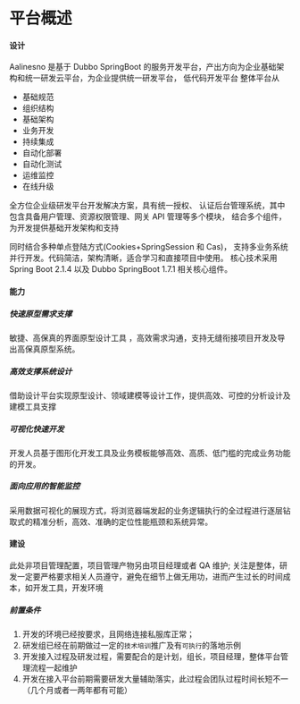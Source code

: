 # 平台概述

#### 设计

Aalinesno 是基于 Dubbo SpringBoot 的服务开发平台，产出方向为企业基础架构和统一研发云平台，为企业提供统一研发平台，
低代码开发平台 整体平台从

- 基础规范
- 组织结构
- 基础架构
- 业务开发
- 持续集成
- 自动化部署
- 自动化测试
- 运维监控
- 在线升级

全方位企业级研发平台开发解决方案，具有统一授权、
认证后台管理系统，其中包含具备用户管理、资源权限管理、网关 API 管理等多个模块，
结合多个组件，为开发提供基础开发架构和支持

同时结合多种单点登陆方式(Cookies+SpringSession 和 Cas)，
支持多业务系统并行开发。代码简洁，架构清晰，适合学习和直接项目中使用。
核心技术采用 Spring Boot 2.1.4 以及 Dubbo SpringBoot 1.7.1 相关核心组件。

#### 能力

##### 快速原型需求支撑

敏捷、高保真的界面原型设计工具 ，高效需求沟通，支持无缝衔接项目开发及导出高保真原型系统。

##### 高效支撑系统设计

借助设计平台实现原型设计、领域建模等设计工作，提供高效、可控的分析设计及建模工具支撑

##### 可视化快速开发

开发人员基于图形化开发工具及业务模板能够高效、高质、低门槛的完成业务功能的开发。

##### 面向应用的智能监控

采用数据可视化的展现方式，将浏览器端发起的业务逻辑执行的全过程进行逐层钻取式的精准分析，高效、准确的定位性能瓶颈和系统异常。

#### 建设

此处非项目管理配置，项目管理产物另由项目经理或者 QA 维护;
关注是整体，研发一定要严格要求相关人员遵守，避免在细节上做无用功，进而产生过长的时间成本，如开发工具，开发环境

##### 前置条件

1. 开发的环境已经按要求，且网络连接私服库正常；
2. 研发组已经在前期做过一定的`技术培训`推广及有`可执行`的落地示例
3. 开发接入过程及研发过程，需要配合的是计划，组长，项目经理，整体平台管理流程一起维护
4. 开发在接入平台前期需要研发大量辅助落实，此过程会团队过程时间长短不一（几个月或者一两年都有可能）
